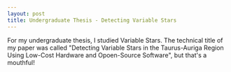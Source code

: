 ```yaml
---
layout: post
title: Undergraduate Thesis - Detecting Variable Stars
---
```


For my undergraduate thesis, I studied Variable Stars. The technical title of my paper was called "Detecting Variable Stars in the Taurus-Auriga Region Using Low-Cost Hardware and Opoen-Source Software", but that's a mouthful!

